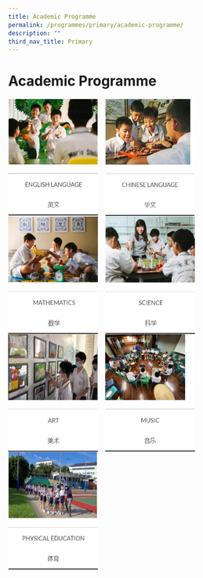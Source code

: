 ```yaml
---
title: Academic Programme
permalink: /programmes/primary/academic-programme/
description: ""
third_nav_title: Primary
---
```

# Academic Programme

<p><a href="https://staging.d2r0kwuamjw0vo.amplifyapp.com/programmes/primary/academic-programme/english/">
<img src="/images/Academic%20Programme/Primary/English%20Language.jpg" style="width:183px;height:240px;margin-right:15px;" align = "left">
</a></p>


<p><a href="https://staging.d2r0kwuamjw0vo.amplifyapp.com/programmes/primary/academic-programme/chinese/">
<img src="/images/Academic%20Programme/Primary/Chinese%20Language.jpg" style="width:183px;height:240px;margin-right:15px;" align = "left">
</a></p>


<p><a href="https://staging.d2r0kwuamjw0vo.amplifyapp.com/programmes/primary/academic-programme/mathematics/">
<img src="/images/Academic%20Programme/Primary/Mathematics.jpg" style="width:183px;height:240px;margin-right:15px;" align = "left">
</a></p>


<p><a href="https://staging.d2r0kwuamjw0vo.amplifyapp.com/programmes/primary/academic-programme/science/">
<img src="/images/Academic%20Programme/Primary/Science.jpg" style="width:183px;height:240px;margin-right:15px;" align = "left">
</a></p>

<br><br><br><br>

<p><a href="https://staging.d2r0kwuamjw0vo.amplifyapp.com/programmes/primary/academic-programme/art/">
<img src="/images/Academic%20Programme/Primary/Art.jpg" style="width:183px;height:240px;margin-right:15px;" align = "left">
</a></p>


<p><a href="https://staging.d2r0kwuamjw0vo.amplifyapp.com/programmes/primary/academic-programme/music/">
<img src="/images/Academic%20Programme/Primary/Music.jpg" style="width:183px;height:240px;margin-right:15px;" align = "left">
</a></p>

<p><a href="https://staging.d2r0kwuamjw0vo.amplifyapp.com/programmes/primary/academic-programme/physical-education/">
<img src="/images/Academic%20Programme/Primary/Physical%20Education.jpg" style="width:183px;height:240px;margin-right:15px;" align = "left">
</a></p>